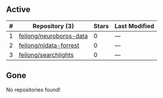 ## Active
| # | Repository (3) | Stars | Last Modified |
| --- | --- | --- | --- |
| 1 | [feilong/neuroboros-data](https://gin.g-node.org/feilong/neuroboros-data) | 0 | — |
| 2 | [feilong/nidata-forrest](https://gin.g-node.org/feilong/nidata-forrest) | 0 | — |
| 3 | [feilong/searchlights](https://gin.g-node.org/feilong/searchlights) | 0 | — |

## Gone
No repositories found!
